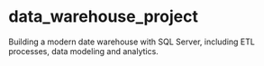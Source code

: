 # data_warehouse_project
Building a modern date warehouse with SQL Server, including ETL processes, data modeling and analytics.
